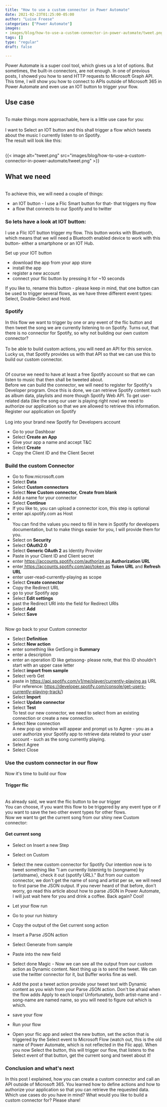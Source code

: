 ```yaml
---
title: "How to use a custom connector in Power Automate"
date: 2021-02-23T01:25:00-05:00
author: "Luise Freese"
categories: ["Power Automate"]
images:
- images/blog/how-to-use-a-custom-connector-in-power-automate/tweet.png
tags: []
type: "regular"
draft: false

---
```


Power Automate is a super cool tool, which gives us a lot of options.
But sometimes, the built-in connectors, are not enough. In one of
previous posts, I showed you how to send HTTP requests to Microsoft
Graph API. This time, I will show you how to connect to APIs outside of
Microsoft 365 in Power Automate and even use an IOT button to trigger
your flow.


##  Use case 

\
To make things more approachable, here is a little use case for you:\
\
I want to Select an IOT button and this shall trigger a flow which
tweets about the music I currently listen to on Spotify.\
The result will look like this:

\
{{< image alt="tweet.png" src="images/blog/how-to-use-a-custom-connector-in-power-automate/tweet.png" >}}

##  What we need 

\
To achieve this, we will need a couple of things:

-   an IOT button - I use a Flic Smart button for that- that triggers my
    flow
-   a flow that connects to our Spotify and to twitter

### So lets have a look at IOT button: 

I use a Flic IOT button trigger my flow. This button works with
Bluetooth, which means that we will need a Bluetooth enabled device to
work with this button- either a smartphone or an IOT Hub.

Set up your IOT button

-   download the app from your app store
-   install the app
-   register a new account
-   connect your flic button by pressing it for \~10 seconds

If you like to, rename this button - please keep in mind, that one
button can be used to trigger several flows, as we have three different
event types: Select, Double-Select and Hold.

###  Spotify 

In this flow we want to trigger by one or any event of the flic button
and then tweet the song we are currently listening to on Spotify. Turns
out, that there is no connector for Spotify, so why not building our own
custom connector?\
\
To be able to build custom actions, you will need an API for this
service. Lucky us, that Spotify provides us with that API so that we can
use this to build our custom connector.

\
Of course we need to have at least a free Spotify account so that we can
listen to music that then shall be tweeted about.\
Before we can build the connector, we will need to register for
Spotify\'s Developer program. Once this is done, we can retrieve Spotify
content such as album data, playlists and more though Spotify Web API.
To get user-related data (like the song our user is playing right now)
we need to authorize our application so that we are allowed to retrieve
this information.\
Register our application on Spotify\
\
Log into your brand new Spotify for Developers account
-   Go to your Dashboar
-   Select **Create an App**
-   Give your app a name and accept T&C
-   Select **Create**
-   Copy the Client ID and the Client Secret
### Build the custom Connector 

-   Go to flow.microsoft.com
-   Select **Data**
-   Select **Custom connectors**
-   Select **New Custom connector,** **Create from blank**
-   Add a name for your connector
-   Select **Continue**
-   If you like to, you can upload a connector icon, this step is
    optional
-   enter api.spotify.com as Host
-   \
    You can find the values you need to fill in here in Spotify for
    developers documentation, but to make things easier for you, I will
    provide them for you.
-   Select on **Security**
-   Select **OAuth2.0**
-   Select **Generic OAuth 2** as Identity Provider
-   Paste in your Client ID and Client secret
-   enter [https://accounts.spotify.com/authorize
    as](https://accounts.spotify.com/authorize&nbsp;as) **Authorization
    URL**
-   enter[ https://accounts.spotify.com/api/token
    as](https://accounts.spotify.com/api/token&nbsp;as) **Token URL**
    and **Refresh URL**
-   enter user-read-currently-playing as scope
-   Select **Create connector**
-   Copy the Redirect URL
-   go to your Spotify app
-   Select **Edit settings**
-   past the Redirect URI into the field for Redirect URIs
-   Select **Add**
-   Select **Save**

\
Now go back to your Custom connector

-   Select **Definition**
-   Select **New action**
-   enter something like GetSong in **Summary**
-   enter a description
-   enter an operation ID like getssong- please note, that this ID
    shouldn\'t start with an upper case letter
-   Select **import from sample**
-   Select verb Get
-   paste in [https://api.spotify.com/v1/me/player/currently-playing
    as](https://api.spotify.com/v1/me/player/currently-playing&nbsp;as)
    URL\
    (For reference:
    <https://developer.spotify.com/console/get-users-currently-playing-track/>)
-   Select **Import**
-   Select **Update connector**
-   Select **Test**\
    To test our new connector, we need to select from an existing
    connection or create a new connection.
-   Select New connection\
    A new pop up window will appear and prompt us to Agree - you as a
    user authorize your Spotify app to retrieve data related to your
    user account - such as the song currently playing.
-   Select Agree
-   Select Close

### Use the custom connector in our flow 

Now it\'s time to build our flow

####  Trigger flic 

\
As already said, we want the flic button to be our trigger\
You can choose, if you want this flow to be triggered by any event type
or if you want to save the two other event types for other flows.\
Now we want to get the current song from our shiny new Custom connector:

####  Get current song 
-   Select on Insert a new Step

-   Select on Custom

-   Select the new custom connector for Spotify
    Our intention now is to tweet something like \"I am currently
    listenintg to {songname} by {artistname}, check it out {spotify
    URL}.\" But from our custom connector, we don\'t get the name of
    song and artist per se, we will need to first parse the JSON output.
    If you never heard of that before, don\'t worry, go read this
    article about how to parse JSON in Power Automate, I will just wait
    here for you and drink a coffee.
    Back again? Cool!
     

-   Let your flow run

-   Go to your run history

-   Copy the output of the Get current song action

-   Insert a Parse JSON action

-   Select Generate from sample

-   Paste into the new field

-   Select done
    Magic - Now we can see all the output from our custom action as
    Dynamic content. Next thing up is to send the tweet. We can use the
    twitter connector for it, but Buffer works fine as well.
    

-   Add the post a tweet action
    provide your tweet text with Dynamic content as you wish from your
    Parse JSON action. Don\'t be afraid when the flow adds Apply to each
    loops! Unfortunately, both artist-name and -song-name are named
    name, so you will need to figure out which is which.

-   save your flow

-   Run your flow

-   Open your flic app and select the new button, set the action that is
    triggered by the Select event to Microsoft Flow (watch out, this is
    the old name of Power Automate, which is not reflected in the Flic
    app). When you now Select the button, this will trigger our flow,
    that listens to the Select event of that button, get the current
    song and tweet about it!



### Conclusion and what\'s next 


In this post I explained, how you can create a custom connector and call
an API outside of Microsoft 365. You learned how to define actions and
how to authorize your application so that you can retrieve the requested
data. Which use cases do you have in mind? What would you like to build
a custom connector for? Please share!
